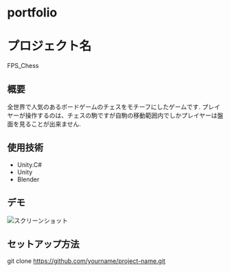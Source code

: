# portfolio

# プロジェクト名
FPS_Chess

## 概要
全世界で人気のあるボードゲームのチェスをモチーフにしたゲームです.
プレイヤーが操作するのは、チェスの駒ですが自駒の移動範囲内でしかプレイヤーは盤面を見ることが出来ません.

## 使用技術
- Unity.C#
- Unity
- Blender

## デモ
![スクリーンショット](./img/スクリーンショット_2025-06-09_212909.png)

## セットアップ方法
git clone https://github.com/yourname/project-name.git
